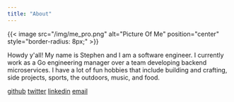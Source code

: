 ```yaml
---
title: "About"
---
```

{{< image src="/img/me_pro.png" alt="Picture Of Me" position="center" style="border-radius: 8px;" >}}

Howdy y'all!  My name is Stephen and I am a software engineer.  I currently work 
as a Go engineering manager over a team developing backend microservices. I have a lot of fun hobbies that include building and crafting,
side projects, sports, the outdoors, music, and food.

[github](https://github.com/okratitan) [twitter](https://twitter.com/stephenmhouston)
[linkedin](https://www.linkedin.com/in/stephenmhouston/) [email](mailto:smhouston88@gmail.com)